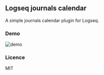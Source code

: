 ## Logseq journals calendar

A simple journals calendar plugin for Logseq.

### Demo

![demo](./demo.gif)

### Licence

MIT
